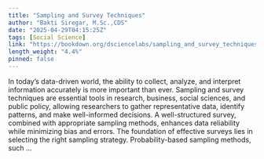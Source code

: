 ```yaml
---
title: "Sampling and Survey Techniques"
author: "Bakti Siregar, M.Sc.,CDS"
date: "2025-04-29T04:15:25Z"
tags: [Social Science]
link: "https://bookdown.org/dsciencelabs/sampling_and_survey_techniques/"
length_weight: "4.4%"
pinned: false
---
```


In today’s data-driven world, the ability to collect, analyze, and interpret information accurately is more important than ever. Sampling and survey techniques are essential tools in research, business, social sciences, and public policy, allowing researchers to gather representative data, identify patterns, and make well-informed decisions. A well-structured survey, combined with appropriate sampling methods, enhances data reliability while minimizing bias and errors. The foundation of effective surveys lies in selecting the right sampling strategy. Probability-based sampling methods, such ...

